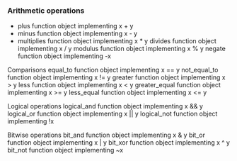 ### Arithmetic operations

+ plus				function object implementing	x + y
+ minus				function object implementing	x - y
+ multiplies			function object implementing	x * y
divides				function object implementing	x / y
modulus				function object implementing	x % y
negate				function object implementing	-x


Comparisons
equal_to			function object implementing	x == y
not_equal_to		function object implementing	x != y
greater				function object implementing	x > y
less				function object implementing	x < y
greater_equal		function object implementing	x >= y
less_equal			function object implementing	x <= y

Logical operations
logical_and			function object implementing	x && y
logical_or			function object implementing	x || y
logical_not			function object implementing	!x

Bitwise operations
bit_and				function object implementing	x & y
bit_or				function object implementing	x | y
bit_xor				function object implementing	x ^ y
bit_not				function object implementing	~x
